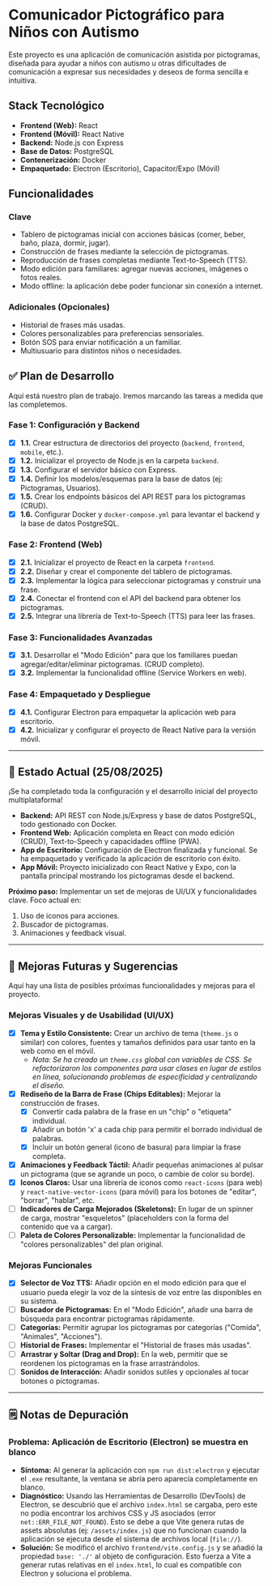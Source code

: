 # Comunicador Pictográfico para Niños con Autismo

Este proyecto es una aplicación de comunicación asistida por pictogramas, diseñada para ayudar a niños con autismo u otras dificultades de comunicación a expresar sus necesidades y deseos de forma sencilla e intuitiva.

## Stack Tecnológico

*   **Frontend (Web):** React
*   **Frontend (Móvil):** React Native
*   **Backend:** Node.js con Express
*   **Base de Datos:** PostgreSQL
*   **Contenerización:** Docker
*   **Empaquetado:** Electron (Escritorio), Capacitor/Expo (Móvil)

## Funcionalidades

### Clave
*   Tablero de pictogramas inicial con acciones básicas (comer, beber, baño, plaza, dormir, jugar).
*   Construcción de frases mediante la selección de pictogramas.
*   Reproducción de frases completas mediante Text-to-Speech (TTS).
*   Modo edición para familiares: agregar nuevas acciones, imágenes o fotos reales.
*   Modo offline: la aplicación debe poder funcionar sin conexión a internet.

### Adicionales (Opcionales)
*   Historial de frases más usadas.
*   Colores personalizables para preferencias sensoriales.
*   Botón SOS para enviar notificación a un familiar.
*   Multiusuario para distintos niños o necesidades.

## ✅ Plan de Desarrollo

Aquí está nuestro plan de trabajo. Iremos marcando las tareas a medida que las completemos.

### Fase 1: Configuración y Backend

- [x] **1.1.** Crear estructura de directorios del proyecto (`backend`, `frontend`, `mobile`, etc.).
- [x] **1.2.** Inicializar el proyecto de Node.js en la carpeta `backend`.
- [x] **1.3.** Configurar el servidor básico con Express.
- [x] **1.4.** Definir los modelos/esquemas para la base de datos (ej: Pictogramas, Usuarios).
- [x] **1.5.** Crear los endpoints básicos del API REST para los pictogramas (CRUD).
- [x] **1.6.** Configurar Docker y `docker-compose.yml` para levantar el backend y la base de datos PostgreSQL.

### Fase 2: Frontend (Web)

- [x] **2.1.** Inicializar el proyecto de React en la carpeta `frontend`.
- [x] **2.2.** Diseñar y crear el componente del tablero de pictogramas.
- [x] **2.3.** Implementar la lógica para seleccionar pictogramas y construir una frase.
- [x] **2.4.** Conectar el frontend con el API del backend para obtener los pictogramas.
- [x] **2.5.** Integrar una librería de Text-to-Speech (TTS) para leer las frases.

### Fase 3: Funcionalidades Avanzadas

- [x] **3.1.** Desarrollar el "Modo Edición" para que los familiares puedan agregar/editar/eliminar pictogramas. (CRUD completo).
- [x] **3.2.** Implementar la funcionalidad offline (Service Workers en web).

### Fase 4: Empaquetado y Despliegue

- [x] **4.1.** Configurar Electron para empaquetar la aplicación web para escritorio.
- [x] **4.2.** Inicializar y configurar el proyecto de React Native para la versión móvil.

---

## 📌 Estado Actual (25/08/2025)

¡Se ha completado toda la configuración y el desarrollo inicial del proyecto multiplataforma!

*   **Backend:** API REST con Node.js/Express y base de datos PostgreSQL, todo gestionado con Docker.
*   **Frontend Web:** Aplicación completa en React con modo edición (CRUD), Text-to-Speech y capacidades offline (PWA).
*   **App de Escritorio:** Configuración de Electron finalizada y funcional. Se ha empaquetado y verificado la aplicación de escritorio con éxito.
*   **App Móvil:** Proyecto inicializado con React Native y Expo, con la pantalla principal mostrando los pictogramas desde el backend.

**Próximo paso:** Implementar un set de mejoras de UI/UX y funcionalidades clave. Foco actual en:
1.  Uso de iconos para acciones.
2.  Buscador de pictogramas.
3.  Animaciones y feedback visual.

---

## 🚀 Mejoras Futuras y Sugerencias

Aquí hay una lista de posibles próximas funcionalidades y mejoras para el proyecto.

### Mejoras Visuales y de Usabilidad (UI/UX)

- [x] **Tema y Estilo Consistente:** Crear un archivo de tema (`theme.js` o similar) con colores, fuentes y tamaños definidos para usar tanto en la web como en el móvil.
  - *Nota: Se ha creado un `theme.css` global con variables de CSS. Se refactorizaron los componentes para usar clases en lugar de estilos en línea, solucionando problemas de especificidad y centralizando el diseño.*
- [x] **Rediseño de la Barra de Frase (Chips Editables):** Mejorar la construcción de frases.
  - [x] Convertir cada palabra de la frase en un "chip" o "etiqueta" individual.
  - [x] Añadir un botón 'x' a cada chip para permitir el borrado individual de palabras.
  - [x] Incluir un botón general (icono de basura) para limpiar la frase completa.
- [x] **Animaciones y Feedback Táctil:** Añadir pequeñas animaciones al pulsar un pictograma (que se agrande un poco, o cambie de color su borde).
- [x] **Iconos Claros:** Usar una librería de iconos como `react-icons` (para web) y `react-native-vector-icons` (para móvil) para los botones de "editar", "borrar", "hablar", etc.
- [ ] **Indicadores de Carga Mejorados (Skeletons):** En lugar de un spinner de carga, mostrar "esqueletos" (placeholders con la forma del contenido que va a cargar).
- [ ] **Paleta de Colores Personalizable:** Implementar la funcionalidad de "colores personalizables" del plan original.

### Mejoras Funcionales

- [x] **Selector de Voz TTS:** Añadir opción en el modo edición para que el usuario pueda elegir la voz de la síntesis de voz entre las disponibles en su sistema.
- [ ] **Buscador de Pictogramas:** En el "Modo Edición", añadir una barra de búsqueda para encontrar pictogramas rápidamente.
- [ ] **Categorías:** Permitir agrupar los pictogramas por categorías ("Comida", "Animales", "Acciones").
- [ ] **Historial de Frases:** Implementar el "Historial de frases más usadas".
- [ ] **Arrastrar y Soltar (Drag and Drop):** En la web, permitir que se reordenen los pictogramas en la frase arrastrándolos.
- [ ] **Sonidos de Interacción:** Añadir sonidos sutiles y opcionales al tocar botones o pictogramas.

---

## 🗒️ Notas de Depuración

### Problema: Aplicación de Escritorio (Electron) se muestra en blanco

*   **Síntoma:** Al generar la aplicación con `npm run dist:electron` y ejecutar el `.exe` resultante, la ventana se abría pero aparecía completamente en blanco.
*   **Diagnóstico:** Usando las Herramientas de Desarrollo (DevTools) de Electron, se descubrió que el archivo `index.html` se cargaba, pero este no podía encontrar los archivos CSS y JS asociados (error `net::ERR_FILE_NOT_FOUND`). Esto se debe a que Vite genera rutas de assets absolutas (ej: `/assets/index.js`) que no funcionan cuando la aplicación se ejecuta desde el sistema de archivos local (`file://`).
*   **Solución:** Se modificó el archivo `frontend/vite.config.js` y se añadió la propiedad `base: './'` al objeto de configuración. Esto fuerza a Vite a generar rutas relativas en el `index.html`, lo cual es compatible con Electron y soluciona el problema.

